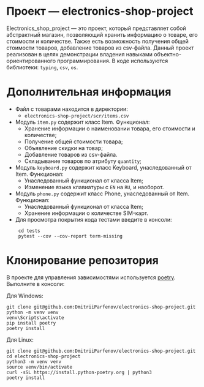 # Проект — electronics-shop-project

Electronics_shop_project — это проект, который представляет собой абстрактный магазин, позволяющий хранить информацию
о товаре, его стоимости и количестве. Также есть возможность получения общей стоимости товаров, добавление товаров из
csv-файла. Данный проект реализован в целях демонстрации владения навыками объектно-ориентированного программирования.
В коде используются библиотеки: `typing`, `csv`, `os`.

# Дополнительная информация

- Файл с товарами находится в директории:
   - `electronics-shop-project/scr/items.csv` </br>
- Модуль `item.py` содержит класс Item. Функционал: </br>
   - Хранение информации о наименовании товара, его стоимости и количестве; </br>
   - Получение общей стоимости товара; </br>
   - Объявление скидки на товар; </br>
   - Добавление товаров из csv-файла. </br>
   - Складывание товаров по атрибуту `quantity`; </br>
- Модуль `keyboard.py` содержит класс Keyboard, унаследованный от Item. Функционал: </br>
   - Унаследованный функционал от класса Item; </br>
   - Изменение языка клавиатуры с `EN` на `RU`, и наоборот. </br>
- Модуль `phone.py` содержит класс Phone, унаследованный от Item. Функционал: </br>
   - Унаследованный функционал от класса Item; </br>
   - Хранение информации о количестве SIM-карт. </br>
- Для просмотра покрытия кода тестами введите в консоли:
   ```
    cd tests
    pytest --cov --cov-report term-missing
    ```

# Клонирование репозитория

В проекте для управления зависимостями используется [poetry](https://python-poetry.org/). </br>
Выполните в консоли: </br>

Для Windows: </br>
```
git clone git@github.com:DmitriiParfenov/electronics-shop-project.git
python -m venv venv
venv\Scripts\activate
pip install poetry
poetry install
```

Для Linux: </br>
```
git clone git@github.com:DmitriiParfenov/electronics-shop-project.git
cd electronics-shop-project
python3 -m venv venv
source venv/bin/activate
curl -sSL https://install.python-poetry.org | python3
poetry install
```
